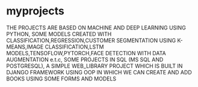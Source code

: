 # myprojects
THE PROJECTS ARE BASED ON MACHINE AND DEEP LEARNING USING PYTHON, 
SOME MODELS CREATED WITH CLASSIFICATION,REGRESSION,CUSTOMER SEGMENTATION USING K-MEANS,IMAGE CLASSIFICATION,LSTM MODELS,TENSOFLOW,PYTORCH,FACE DETECTION WITH DATA AUGMENTATION e.t.c,
SOME PROJECTS IN SQL (MS SQL AND POSTGRESQL),
A SIMPLE WEB_LIBRARY PROJECT WHICH IS BUILT IN DJANGO FRAMEWORK USING OOP IN WHICH WE CAN CREATE AND ADD BOOKS  USING SOME FORMS AND MODELS

